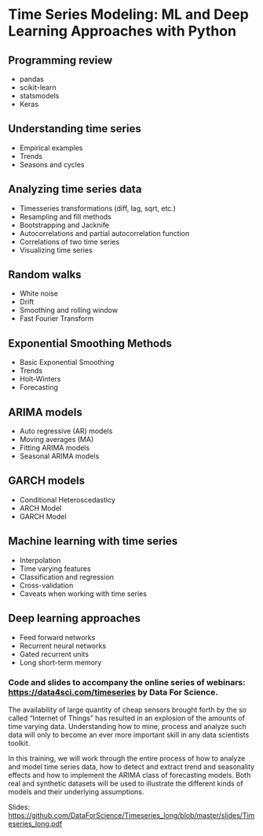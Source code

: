 # Time Series Modeling: ML and Deep Learning Approaches with Python

## Programming review
- pandas
- scikit-learn
- statsmodels
- Keras

## Understanding time series
- Empirical examples
- Trends
- Seasons and cycles

## Analyzing time series data
- Timesseries transformations (diff, lag, sqrt, etc.)
- Resampling and fill methods
- Bootstrapping and Jacknife
- Autocorrelations and partial autocorrelation function
- Correlations of two time series
- Visualizing time series

## Random walks
- White noise
- Drift
- Smoothing and rolling window
- Fast Fourier Transform

## Exponential Smoothing Methods
- Basic Exponential Smoothing
- Trends
- Holt-Winters
- Forecasting

## ARIMA models
- Auto regressive (AR) models
- Moving averages (MA)
- Fitting ARIMA models
- Seasonal ARIMA models

## GARCH models
- Conditional Heteroscedasticy
- ARCH Model
- GARCH Model

## Machine learning with time series
- Interpolation
- Time varying features
- Classification and regression
- Cross-validation
- Caveats when working with time series

## Deep learning approaches
- Feed forward networks
- Recurrent neural networks
- Gated recurrent units
- Long short-term memory


### Code and slides to accompany the online series of webinars: https://data4sci.com/timeseries by Data For Science.

The availability of large quantity of cheap sensors brought forth by the so called “Internet of Things” has resulted in an explosion of the amounts of time varying data. Understanding how to mine, process and analyze such data will only to become an ever more important skill in any data scientists toolkit. 

 In this training, we will work through the entire process of how to analyze and model time series data, how to detect and extract trend and seasonality effects and how to implement the ARIMA class of forecasting models. Both real and synthetic datasets will be used to illustrate the different kinds of models and their underlying assumptions.

Slides: https://github.com/DataForScience/Timeseries_long/blob/master/slides/Timeseries_long.pdf
